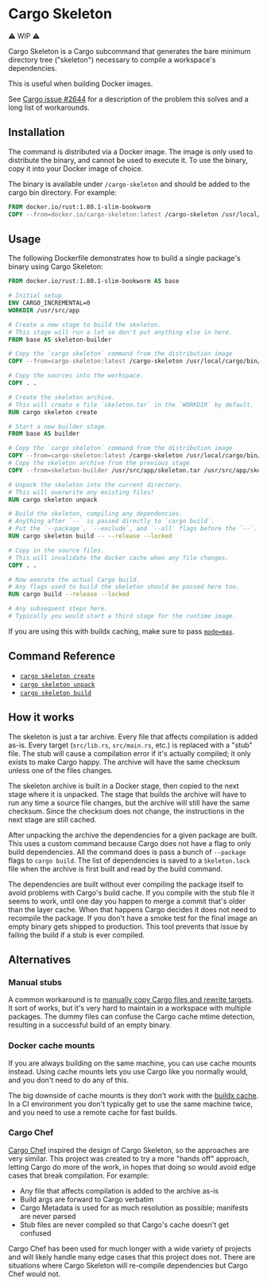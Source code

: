 # Cargo Skeleton

⚠️ WIP ⚠️

Cargo Skeleton is a Cargo subcommand that generates the bare minimum directory tree ("skeleton") necessary to compile a workspace's dependencies.

This is useful when building Docker images.

See [Cargo issue #2644](https://github.com/rust-lang/cargo/issues/2644) for a description of the problem this solves and a long list of workarounds.

## Installation

The command is distributed via a Docker image. The image is only used to distribute the binary, and cannot be used to execute it. To use the binary, copy it into your Docker image of choice.

The binary is available under `/cargo-skeleton` and should be added to the cargo bin directory. For example:

```dockerfile
FROM docker.io/rust:1.80.1-slim-bookworm
COPY --from=docker.io/cargo-skeleton:latest /cargo-skeleton /usr/local/cargo/bin/
```

## Usage

The following Dockerfile demonstrates how to build a single package's binary using Cargo Skeleton:

```dockerfile
FROM docker.io/rust:1.80.1-slim-bookworm AS base

# Initial setup
ENV CARGO_INCREMENTAL=0
WORKDIR /usr/src/app

# Create a new stage to build the skeleton.
# This stage will run a lot so don't put anything else in here.
FROM base AS skeleton-builder

# Copy the `cargo skeleton` command from the distribution image
COPY --from=cargo-skeleton:latest /cargo-skeleton /usr/local/cargo/bin/

# Copy the sources into the workspace.
COPY . .

# Create the skeleton archive.
# This will create a file `skeleton.tar` in the `WORKDIR` by default.
RUN cargo skeleton create

# Start a new builder stage.
FROM base AS builder

# Copy the `cargo skeleton` command from the distribution image
COPY --from=cargo-skeleton:latest /cargo-skeleton /usr/local/cargo/bin/
# Copy the skeleton archive from the previous stage
COPY --from=skeleton-builder /usr/src/app/skeleton.tar /usr/src/app/skeleton.tar

# Unpack the skeleton into the current directory.
# This will overwrite any existing files!
RUN cargo skeleton unpack

# Build the skeleton, compiling any dependencies.
# Anything after `--` is passed directly to `cargo build`.
# Put the `--package`, `--exclude`, and `--all` flags before the `--`.
RUN cargo skeleton build -- --release --locked

# Copy in the source files.
# This will invalidate the docker cache when any file changes.
COPY . .

# Now execute the actual Cargo build.
# Any flags used to build the skeleton should be passed here too.
RUN cargo build --release --locked

# Any subsequent steps here.
# Typically you would start a third stage for the runtime image.
```

If you are using this with buildx caching, make sure to pass [`mode=max`](https://docs.docker.com/build/cache/backends/#cache-mode).

## Command Reference

- [`cargo skeleton create`](./man/cargo-skeleton-create.1)
- [`cargo skeleton unpack`](./man/cargo-skeleton-unpack.1)
- [`cargo skeleton build`](./man/cargo-skeleton-build.1)

## How it works

The skeleton is just a tar archive. Every file that affects compilation is added as-is. Every target (`src/lib.rs`, `src/main.rs`, etc.) is replaced with a "stub" file. The stub will cause a compilation error if it's actually compiled; it only exists to make Cargo happy. The archive will have the same checksum unless one of the files changes.

The skeleton archive is built in a Docker stage, then copied to the next stage where it is unpacked. The stage that builds the archive will have to run any time a source file changes, but the archive will still have the same checksum. Since the checksum does not change, the instructions in the next stage are still cached.

After unpacking the archive the dependencies for a given package are built. This uses a custom command because Cargo does not have a flag to only build dependencies. All the command does is pass a bunch of `--package` flags to `cargo build`. The list of dependencies is saved to a `Skeleton.lock` file when the archive is first built and read by the build command.

The dependencies are built without ever compiling the package itself to avoid problems with Cargo's build cache. If you compile with the stub file it seems to work, until one day you happen to merge a commit that's older than the layer cache. When that happens Cargo decides it does not need to recompile the package. If you don't have a smoke test for the final image an empty binary gets shipped to production. This tool prevents that issue by failing the build if a stub is ever compiled.

## Alternatives

### Manual stubs

A common workaround is to [manually copy Cargo files and rewrite targets](https://stackoverflow.com/questions/58473606/cache-rust-dependencies-with-docker-build). It sort of works, but it's very hard to maintain in a workspace with multiple packages. The dummy files can confuse the Cargo cache mtime detection, resulting in a successful build of an empty binary.

### Docker cache mounts

If you are always building on the same machine, you can use cache mounts instead. Using cache mounts lets you use Cargo like you normally would, and you don't need to do any of this.

The big downside of cache mounts is they don't work with the [buildx cache](https://docs.docker.com/build/cache/backends/). In a CI environment you don't typically get to use the same machine twice, and you need to use a remote cache for fast builds.

### Cargo Chef

[Cargo Chef](https://github.com/LukeMathWalker/cargo-chef) inspired the design of Cargo Skeleton, so the approaches are very similar. This project was created to try a more "hands off" approach, letting Cargo do more of the work, in hopes that doing so would avoid edge cases that break compilation. For example:

- Any file that affects compilation is added to the archive as-is
- Build args are forward to Cargo verbatim
- Cargo Metadata is used for as much resolution as possible; manifests are never parsed
- Stub files are never compiled so that Cargo's cache doesn't get confused

Cargo Chef has been used for much longer with a wide variety of projects and will likely handle many edge cases that this project does not. There are situations where Cargo Skeleton will re-compile dependencies but Cargo Chef would not.